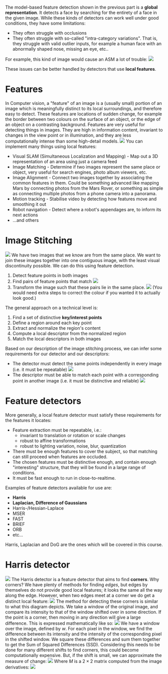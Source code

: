 The model-based feature detection shown in the previous part is a **global representation**. It detects a face by searching for the entirety of a face in the given image. While these kinds of detectors can work well under good conditions, they have some limitations:
- They often struggle with occlusions
- They often struggle with so-called "intra-category variations". That is, they struggle with valid outlier inputs, for example a human face with an abnormally shaped nose, missing an eye, etc..

For example, this kind of image would cause an ASM a lot of trouble:
![](Pasted%20image%2020240326130559.png)

These issues can be better handled by detectors that use **local features**.

# Features
In Computer vision, a "feature" of an image is a (usually small) portion of an image which is meaningfully distinct to its local surroundings, and therefore easy to detect. These features are locations of sudden change, for example the border between two colours on the surface of an object, or the edge of an object on a contrasting background.
Features are very useful for detecting things in images. They are high in information content, invariant to changes in the view point or in illumination, and they are less computationally intense than some high-detail models.
![](Pasted%20image%2020240326140705.png)
You can implement many things using local features:
- Visual SLAM (Simultaneous Localization and Mapping) - Map out a 3D representation of an area using just a camera feed
- Image Matching - Determine if two images represent the same place or object, very useful for search engines, photo album viewers, etc.
- Image Alignment - Connect two images together by associating the common features in them. Could be something advanced like mapping Mars by connecting photos from the Mars Rover, or something as simple as connecting multiple photos from a phone camera into a panorama.
- Motion tracking - Stabilise video by detecting how features move and smoothing it out
- Robot navigation - Detect where a robot's appendages are, to inform its next actions
- ...and others

# Image Stitching
![](Pasted%20image%2020240326141153.png)
We have two images that we know are from the same place. We want to join these images together into one contiguous image, with the least visual discontinuity possible. We can do this using feature detection.
1. Detect feature points in both images
2. Find pairs of feature points that match
![](Pasted%20image%2020240326141323.png)
3. Transform the image such that these pairs lie in the same place.
![](Pasted%20image%2020240326141355.png)
(You would need extra steps to correct the colour if you wanted it to actually look good.)

The general approach on a technical level is:
1. Find a set of distinctive **key/interest points**
2. Define a region around each key point
3. Extract and normalize the region's content
4. Compute a local descriptor from the normalized region
5. Match the local descriptors in both images

Based on our description of the image stitching process, we can infer some requirements for our detector and our descriptors:
- The detector must detect the same points independently in every image (i.e. it must be repeatable)
![](Pasted%20image%2020240326141753.png)
- The descriptor must be able to match each point with a corresponding point in another image (i.e. it must be distinctive and reliable)
![](Pasted%20image%2020240326141937.png)
# Feature detectors
More generally, a local feature detector must satisfy these requirements for the features it locates:
- Feature extraction must be repeatable, i.e.:
	- invariant to translation or rotation or scale changes
	- robust to affine transformations
	- robust to lighting variation, noise, blur, quantization
- There must be enough features to cover the subject, so that matching can still proceed when features are occluded.
- The chosen features must be distinctive enough, and contain enough "interesting" structure, that they will be found in a large range of conditions.
- It must be fast enough to run in close-to-realtime.

Examples of feature detectors available for use are:
- **Harris**
- **Laplacian, Difference of Gaussians**
- Harris-/Hessian-Laplace
- MSER
- FAST
- BRIEF
- ORB
- etc...

Harris, Laplacian and DoG are the ones which will be covered in this course.

# Harris detector
![](Pasted%20image%2020240326144628.png)
The Harris detector is a feature detector that aims to find **corners**.
Why corners? We have plenty of methods for finding *edges*, but edges by themselves do not provide good local features; it looks the same all the way along the edge. However, when two edges meet at a corner we do get a distinct local feature:
![](Pasted%20image%2020240326144452.png)
The method for detecting these corners is similar to what this diagram depicts. We take a window of the original image, and compare its intensity to that of the window shifted over in some direction. If the point is a corner, then moving in any direction will give a large difference. This is expressed mathematically like so:
![](Pasted%20image%2020240326150054.png)
We have a window over the image, defined by $w$. For each pixel in the window, we find the difference between its intensity and the intensity of the corresponding pixel in the shifted window. We square these differences and sum them together to get the Sum of Squared Differences (SSD). 
Considering this needs to be done for many different shifts to find corners, this could become computationally expensive. But, if the shift is small, we can approximate the measure of change:
![](Pasted%20image%2020240326151215.png)
Where $M$ is a $2\times2$ matrix computed from the image derivatives:
![](Pasted%20image%2020240326151248.png)
